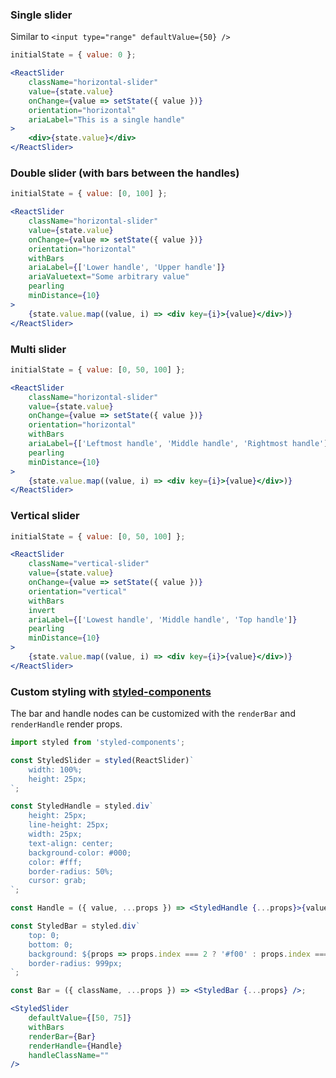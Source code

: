 ### Single slider

Similar to `<input type="range" defaultValue={50} />`

```jsx
initialState = { value: 0 };

<ReactSlider
    className="horizontal-slider"
    value={state.value}
    onChange={value => setState({ value })}
    orientation="horizontal"
    ariaLabel="This is a single handle"
>
    <div>{state.value}</div>
</ReactSlider>
```

### Double slider (with bars between the handles)

```jsx
initialState = { value: [0, 100] };

<ReactSlider
    className="horizontal-slider"
    value={state.value}
    onChange={value => setState({ value })}
    orientation="horizontal"
    withBars
    ariaLabel={['Lower handle', 'Upper handle']}
    ariaValuetext="Some arbitrary value"
    pearling
    minDistance={10}
>
    {state.value.map((value, i) => <div key={i}>{value}</div>)}
</ReactSlider>
```

### Multi slider

```jsx
initialState = { value: [0, 50, 100] };

<ReactSlider
    className="horizontal-slider"
    value={state.value}
    onChange={value => setState({ value })}
    orientation="horizontal"
    withBars
    ariaLabel={['Leftmost handle', 'Middle handle', 'Rightmost handle']}
    pearling
    minDistance={10}
>
    {state.value.map((value, i) => <div key={i}>{value}</div>)}
</ReactSlider>
```

### Vertical slider

```jsx
initialState = { value: [0, 50, 100] };

<ReactSlider
    className="vertical-slider"
    value={state.value}
    onChange={value => setState({ value })}
    orientation="vertical"
    withBars
    invert
    ariaLabel={['Lowest handle', 'Middle handle', 'Top handle']}
    pearling
    minDistance={10}
>
    {state.value.map((value, i) => <div key={i}>{value}</div>)}
</ReactSlider>
```

### Custom styling with [styled-components](https://www.styled-components.com/)

The bar and handle nodes can be customized with the `renderBar` and `renderHandle` render props.

```jsx
import styled from 'styled-components';

const StyledSlider = styled(ReactSlider)`
    width: 100%;
    height: 25px;
`;

const StyledHandle = styled.div`
    height: 25px;
    line-height: 25px;
    width: 25px;
    text-align: center;
    background-color: #000;
    color: #fff;
    border-radius: 50%;
    cursor: grab;
`;

const Handle = ({ value, ...props }) => <StyledHandle {...props}>{value}</StyledHandle>;

const StyledBar = styled.div`
    top: 0;
    bottom: 0;
    background: ${props => props.index === 2 ? '#f00' : props.index === 1 ? '#0f0' : '#ddd'};
    border-radius: 999px;
`;

const Bar = ({ className, ...props }) => <StyledBar {...props} />;

<StyledSlider
    defaultValue={[50, 75]}
    withBars
    renderBar={Bar}
    renderHandle={Handle}
    handleClassName=""
/>
```
